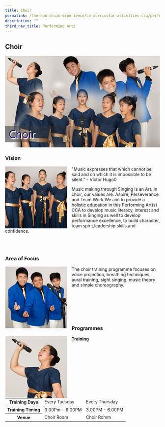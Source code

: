 ```yaml
---
title: Choir
permalink: /the-kuo-chuan-experience/co-curricular-activities-cca/performing-arts/choir/
description: ""
third_nav_title: Performing Arts
---
```

## Choir

![](/images/The%20Kuo%20Chuan%20Experience/CCA/Choir/Choir.jpg)


### Vision

<img src="/images/The%20Kuo%20Chuan%20Experience/CCA/Choir/choir1.jpg" style="width:40%;margin-right:15px;" align = "left">

"Music expresses that which cannot be said and on which it is impossible to be silent." - Victor Hugo0  
  
Music making through Singing is an Art. In choir, our values are: Aspire, Perseverance and Team Work.We aim to provide a holistic education in this Performing Art(s) CCA to develop music literacy, interest and skills in Singing as well to develop performance excellence, to build character, team spirit,leadership skills and confidence.

<br><br>

### Area of Focus

<img src="/images/The%20Kuo%20Chuan%20Experience/CCA/Choir/choir2.jpg" style="width:40%;margin-right:15px;" align = "left">


The choir training programme focuses on voice projection, breathing techniques, aural training, sight singing, music theory and simple choreography.

<br><br><br><br><br>


### Programmes

<img src="/images/The%20Kuo%20Chuan%20Experience/CCA/Choir/choir3.jpg" style="width:40%;margin-right:15px;" align = "left">

**<u>Training</u>**
<table>
<thead>
  <tr>
    <th>Training Days</th>
    <td>Every Tuesday</td>
    <td>Every Thursday</td>
  </tr>
</thead>
<tbody>
  <tr>
    <th>Training Timing</th>
    <td>3.00Pm - 6.00PM</td>
    <td> 3.00PM - 6.00PM</td>
  </tr>
  <tr>
    <th>Venue</th>
    <td> Choir Room</td>
    <td> Choir Romm</td>
  </tr>
</tbody>
</table>	
	